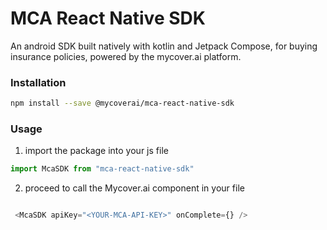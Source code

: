 # MCA React Native SDK

An android SDK built natively with kotlin and Jetpack Compose, for buying insurance policies, powered by the mycover.ai platform.

### Installation

```bash 
npm install --save @mycoverai/mca-react-native-sdk
```

### Usage

1. import the package into your js file

```javascript
import McaSDK from "mca-react-native-sdk"
```

2. proceed to call the Mycover.ai component in your file

```javascript

 <McaSDK apiKey="<YOUR-MCA-API-KEY>" onComplete={} />
```